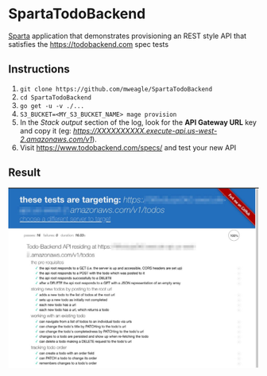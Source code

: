 # SpartaTodoBackend
[Sparta](https://github.com/mweagle/Sparta) application that demonstrates provisioning an REST style API
that satisfies the https://todobackend.com spec tests

## Instructions

1. `git clone https://github.com/mweagle/SpartaTodoBackend`
1. `cd SpartaTodoBackend`
1. `go get -u -v ./...`
1. `S3_BUCKET=<MY_S3_BUCKET_NAME> mage provision`
1. In the _Stack output_ section of the log, look for the **API Gateway URL** key and copy it (eg: _https://XXXXXXXXXX.execute-api.us-west-2.amazonaws.com/v1_).
1. Visit https://www.todobackend.com/specs/ and test your new API


## Result

<div align="center"><img src="https://raw.githubusercontent.com/mweagle/SpartaTodoBackend/master/site/test_results.jpg" />
</div>

